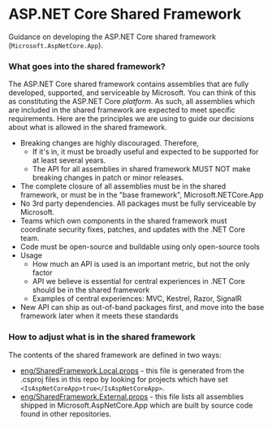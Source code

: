 ASP.NET Core Shared Framework
=============================

Guidance on developing the ASP.NET Core shared framework (`Microsoft.AspNetCore.App`).

### What goes into the shared framework?

The ASP.NET Core shared framework contains assemblies that are fully developed, supported, and serviceable by Microsoft. You can think of this as constituting the ASP.NET Core *platform*. As such, all assemblies which are included in the shared framework are expected to meet specific requirements. Here are the principles we are using to guide our decisions about what is allowed in the shared framework.

* Breaking changes are highly discouraged. Therefore,
  * If it's in, it must be broadly useful and expected to be supported for at least several years.
  * The API for all assemblies in shared framework MUST NOT make breaking changes in patch or minor releases.
* The complete closure of all assemblies must be in the shared framework, or must be in the "base framework", Microsoft.NETCore.App
* No 3rd party dependencies. All packages must be fully serviceable by Microsoft.
* Teams which own components in the shared framework must coordinate security fixes, patches, and updates with the .NET Core team.
* Code must be open-source and buildable using only open-source tools
* Usage
   * How much an API is used is an important metric, but not the only factor
   * API we believe is essential for central experiences in .NET Core should be in the shared framework
   * Examples of central experiences: MVC, Kestrel, Razor, SignalR
* New API can ship as out-of-band packages first, and move into the base framework later when it meets these standards

### How to adjust what is in the shared framework

The contents of the shared framework are defined in two ways:

* [eng/SharedFramework.Local.props](/eng/SharedFramework.Local.props) - this file is generated from the .csproj files in this repo
  by looking for projects which have set `<IsAspNetCoreApp>true</IsAspNetCoreApp>`.
* [eng/SharedFramework.External.props](/eng/SharedFramework.External.props) - this file lists all assemblies shipped
  in Microsoft.AspNetCore.App which are built by source code found in other repositories.
